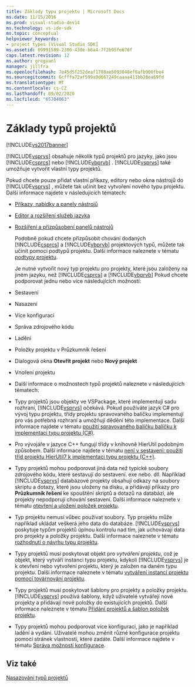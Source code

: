 ```yaml
---
title: Základy typu projektu | Microsoft Docs
ms.date: 11/15/2016
ms.prod: visual-studio-dev14
ms.technology: vs-ide-sdk
ms.topic: conceptual
helpviewer_keywords:
- project types [Visual Studio SDK]
ms.assetid: 09991589-2300-430e-b6a4-7f2b95fe676f
caps.latest.revision: 12
ms.author: gregvanl
manager: jillfra
ms.openlocfilehash: 7e45d5f252deaf1788ae5093048ef8afb900fbe4
ms.sourcegitcommit: 6cfffa72af599a9d667249caaaa411bb28ea69fd
ms.translationtype: MT
ms.contentlocale: cs-CZ
ms.lasthandoff: 09/02/2020
ms.locfileid: "65704063"
---
```

# <a name="project-type-essentials"></a>Základy typů projektů
[!INCLUDE[vs2017banner](../../includes/vs2017banner.md)]

[!INCLUDE[vsprvs](../../includes/vsprvs-md.md)] obsahuje několik typů projektů pro jazyky, jako jsou [!INCLUDE[csprcs](../../includes/csprcs-md.md)] nebo [!INCLUDE[vbprvb](../../includes/vbprvb-md.md)] . [!INCLUDE[vsprvs](../../includes/vsprvs-md.md)] také umožňuje vytvořit vlastní typy projektů.  
  
 Pokud chcete pouze přidat vlastní příkazy, editory nebo okna nástrojů do [!INCLUDE[vsprvs](../../includes/vsprvs-md.md)] , můžete tak učinit bez vytvoření nového typu projektu. Další informace najdete v následujících tématech:  
  
- [Příkazy, nabídky a panely nástrojů](../../extensibility/internals/commands-menus-and-toolbars.md)  
  
- [Editor a rozšíření služeb jazyka](../../extensibility/editor-and-language-service-extensions.md)  
  
- [Rozšíření a přizpůsobení panelů nástrojů](../../extensibility/extending-and-customizing-tool-windows.md)  
  
  Podobně pokud chcete přizpůsobit chování dodaných [!INCLUDE[csprcs](../../includes/csprcs-md.md)] a [!INCLUDE[vbprvb](../../includes/vbprvb-md.md)] projektových typů, můžete tak učinit pomocí podtypů projektu. Další informace naleznete v tématu [podtypy projektu](../../extensibility/internals/project-subtypes.md).  
  
  Je nutné vytvořit nový typ projektu pro projekty, které jsou založeny na jiném jazyku, než [!INCLUDE[csprcs](../../includes/csprcs-md.md)] a [!INCLUDE[vbprvb](../../includes/vbprvb-md.md)] Pokud chcete podporovat jednu nebo více následujících možností:  
  
- Sestavení  
  
- Nasazení  
  
- Více konfigurací  
  
- Správa zdrojového kódu  
  
- Ladění  
  
- Položky projektu v Průzkumník řešení  
  
- Dialogová okna **Otevřít projekt** nebo **Nový projekt**  
  
- Vnoření projektu  
  
- Další informace o možnostech typů projektů naleznete v následujících tématech:  
  
- Typy projektů jsou objekty ve VSPackage, které implementují sadu rozhraní, [!INCLUDE[vsprvs](../../includes/vsprvs-md.md)] očekává. Pokud používáte jazyk C# pro vývoj typu projektu, třídy projektu spravovaného balíčku implementují pro vás potřebná rozhraní a umožňují dědění této implementace. Další informace najdete v tématu [použití spravovaného balíčku balíčku k implementaci typu projektu (C#)](../../extensibility/internals/using-the-managed-package-framework-to-implement-a-project-type-csharp.md).  
  
- Pro vývojáře v jazyce C++ fungují třídy v knihovně HierUtil podobným způsobem. Další informace najdete v tématu [není v sestavení: použití tříd projektu HierUtil7 k implementaci typu projektu (C++)](https://msdn.microsoft.com/a5c16a09-94a2-46ef-87b5-35b815e2f346).  
  
- Typy projektů mohou podporovat jiná data než typické soubory zdrojového kódu, které sestavují do sestavení. exe nebo. dll. Například [!INCLUDE[vsprvs](../../includes/vsprvs-md.md)] databázové projekty obsahují odkazy na soubory skriptu a dotazy, které jsou uloženy na disku, a přidávají příkazy pro **Průzkumník řešení** ke spouštění skriptů a dotazů na databázi, ale projekty nepodporují chování sestavení. Další informace naleznete v tématu [otevření a uložení položek projektu](../../extensibility/internals/opening-and-saving-project-items.md).  
  
- Typ projektu nemusí vůbec používat soubory. Typ projektu může například ukládat veškerá jeho data do databáze. [!INCLUDE[vsprvs](../../includes/vsprvs-md.md)] poskytuje typům projektů úplnou kontrolu nad tím, jak uchovávají data pro projekty a položky projektu. Další informace naleznete v tématu [rozhodnutí o návrhu typu projektu](../../extensibility/internals/project-type-design-decisions.md).  
  
- Typy projektů musí poskytovat objekt pro *vytváření projektu*, což je objekt, který vytváří instanci typu projektu, kdykoli [!INCLUDE[vsprvs](../../includes/vsprvs-md.md)] je k otevření nebo vytvoření projektu, který je založen na daném typu projektu. Další informace naleznete v tématu [vytváření instancí projektu pomocí továrnování projektu](../../extensibility/internals/creating-project-instances-by-using-project-factories.md).  
  
- Typy projektů musí poskytovat šablony pro projekty a položky projektu. [!INCLUDE[vsprvs](../../includes/vsprvs-md.md)] používá šablony, když uživatelé vytvářejí nové projekty a přidávají nové položky do existujících projektů. Další informace naleznete v tématu [Přidání projektů a šablon položek projektu](../../extensibility/internals/adding-project-and-project-item-templates.md).  
  
- Typy projektů mohou podporovat více konfigurací, jako je například ladění a vydání. Uživatelé mohou změnit různé konfigurace projektu pomocí stránek vlastností, které zadáte. Další informace najdete v tématu [Správa možností konfigurace](../../extensibility/internals/managing-configuration-options.md).  
  
## <a name="see-also"></a>Viz také  
 [Nasazování typů projektů](../../extensibility/internals/deploying-project-types.md)

